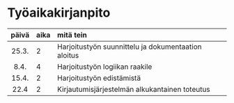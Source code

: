# Työaikakirjanpito

| päivä | aika | mitä tein  |
| :----:|:-----| :-----|
| 25.3. | 2    | Harjoitustyön suunnittelu ja dokumentaation aloitus |
| 8.4. | 4 | Harjoitustyön logiikan raakile |
| 15.4. | 2 | Harjoitustyön edistämistä |
| 22.4 | 2 | Kirjautumisjärjestelmän alkukantainen toteutus |